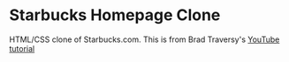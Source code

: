 # Starbucks Homepage Clone

HTML/CSS clone of Starbucks.com. This is from Brad Traversy's [YouTube tutorial](https://youtu.be/x_n2FGNsm0o)

